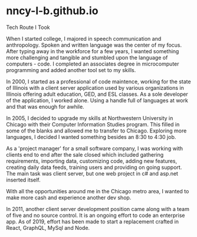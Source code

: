 # nncy-l-b.github.io
Tech Route I Took

When I started college, I majored in speech communication and anthropology. Spoken and written language was the center of my focus. After typing away in the workforce for a few years, I wanted something more challenging and tangible and stumbled upon the language of computers - code. I completed an associates degree in microcomputer programming and added another tool set to my skills.

In 2000, I started as a professional of code maintence, working for the state of Illinois with a client server application used by various organizations in Illinois offering adult education, GED, and ESL classes. As a sole developer of the application, I worked alone. Using a handle full of languages at work and that was enough for awhile.

In 2005, I decided to upgrade my skills at Northwestern University in Chicago with their Computer Information Studies program. This filled in some of the blanks and allowed me to transfer to Chicago. Exploring more languages, I decided I wanted something besides an 8:30 to 4:30 job.

As a 'project manager' for a small software company, I was working with clients end to end after the sale closed which included gathering requirements, importing data, customizing code, adding new features, creating daily data feeds, training users and providing on going support. The main task was client server, but one web project in c# and asp.net inserted itself.

With all the opportunities around me in the Chicago metro area, I wanted to make more cash and experience another dev shop.

In 2011, another client server development position came along with a team of five and no source control. It is an ongoing effort to code an enterprise app. As of 2019, effort has been made to start a replacement crafted in React, GraphQL, MySql and Node.
